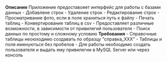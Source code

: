 <b font-size=15>Описание</b>
Приложение предоставояет интерфейс для работы с базами данных 
<t> - Добавлене строк
<t> - Удаление строк
<t> - Редактирование строк
<t> - Просматривание фото, если в поле храниться путь к файлу
<t> - Печать таблиц
<t> - Конвертирование таблиц в csv
<t> - Предоставляет различные возможности, в зависимости от привилегий пользователя
<t> - Поиск данных по простому и сложному условию
<b font-size=15>Требования</b>
<t> - Справочные таблицы неоюходимо создавать по образцу "справка_ХХХ"
<t> - Таблицы и поля именуються без пробелов
<t> - Для работы необходимо создать пользователя и выдать ему привилегии в MySQL Server или через консоль

